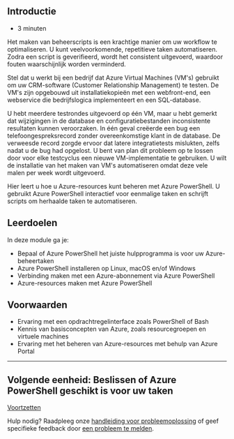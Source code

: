 ## Introductie

-   3 minuten

Het maken van beheerscripts is een krachtige manier om uw workflow te optimaliseren. U kunt veelvoorkomende, repetitieve taken automatiseren. Zodra een script is geverifieerd, wordt het consistent uitgevoerd, waardoor fouten waarschijnlijk worden verminderd.

Stel dat u werkt bij een bedrijf dat Azure Virtual Machines (VM's) gebruikt om uw CRM-software (Customer Relationship Management) te testen. De VM's zijn opgebouwd uit installatiekopieën met een webfront-end, een webservice die bedrijfslogica implementeert en een SQL-database.

U hebt meerdere testrondes uitgevoerd op één VM, maar u hebt gemerkt dat wijzigingen in de database en configuratiebestanden inconsistente resultaten kunnen veroorzaken. In één geval creëerde een bug een telefoongespreksrecord zonder overeenkomstige klant in de database. De verweesde record zorgde ervoor dat latere integratietests mislukten, zelfs nadat u de bug had opgelost. U bent van plan dit probleem op te lossen door voor elke testcyclus een nieuwe VM-implementatie te gebruiken. U wilt de installatie van het maken van VM's automatiseren omdat deze vele malen per week wordt uitgevoerd.

Hier leert u hoe u Azure-resources kunt beheren met Azure PowerShell. U gebruikt Azure PowerShell interactief voor eenmalige taken en schrijft scripts om herhaalde taken te automatiseren.

## Leerdoelen

In deze module ga je:

-   Bepaal of Azure PowerShell het juiste hulpprogramma is voor uw Azure-beheertaken
-   Azure PowerShell installeren op Linux, macOS en/of Windows
-   Verbinding maken met een Azure-abonnement via Azure PowerShell
-   Azure-resources maken met Azure PowerShell

## Voorwaarden

-   Ervaring met een opdrachtregelinterface zoals PowerShell of Bash
-   Kennis van basisconcepten van Azure, zoals resourcegroepen en virtuele machines
-   Ervaring met het beheren van Azure-resources met behulp van Azure Portal

___

## Volgende eenheid: Beslissen of Azure PowerShell geschikt is voor uw taken

[Voortzetten][1]

Hulp nodig? Raadpleeg onze [handleiding voor probleemoplossing][2] of geef specifieke feedback door [een probleem te melden][3].

[1]: https://docs.microsoft.com/en-us/learn/modules/automate-azure-tasks-with-powershell/2-decide-if-azure-powershell-is-right-for-your-tasks/
[2]: https://docs.microsoft.com/en-us/learn/support/troubleshooting?uid=learn.automate-azure-tasks-with-powershell.1-introduction&documentId=12b3f300-3d4d-9d19-1649-36d0e83ec3ec&versionIndependentDocumentId=309cc91c-1013-0472-e643-85327d85a13e&contentPath=%2FMicrosoftDocs%2Flearn-pr%2Fblob%2Flive%2Flearn-pr%2Fazure%2Fautomate-azure-tasks-with-powershell%2F1-introduction.yml&url=https%3A%2F%2Fdocs.microsoft.com%2Fen-us%2Flearn%2Fmodules%2Fautomate-azure-tasks-with-powershell%2F1-introduction&author=mirobb
[3]: https://docs.microsoft.com/en-us/learn/support/troubleshooting?uid=learn.automate-azure-tasks-with-powershell.1-introduction&documentId=12b3f300-3d4d-9d19-1649-36d0e83ec3ec&versionIndependentDocumentId=309cc91c-1013-0472-e643-85327d85a13e&contentPath=%2FMicrosoftDocs%2Flearn-pr%2Fblob%2Flive%2Flearn-pr%2Fazure%2Fautomate-azure-tasks-with-powershell%2F1-introduction.yml&url=https%3A%2F%2Fdocs.microsoft.com%2Fen-us%2Flearn%2Fmodules%2Fautomate-azure-tasks-with-powershell%2F1-introduction&author=mirobb#report-feedback